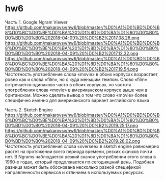 # hw6

Часть 1. Google Ngram Viewer
https://github.com/makarovsv/hw6/blob/master/%D0%A1%D0%BD%D0%B8%D0%BC%D0%BE%D0%BA%20%D1%8D%D0%BA%D1%80%D0%B0%D0%BD%D0%B0%202018-04-09%20%D0%B2%2017.08.26.png
https://github.com/makarovsv/hw6/blob/master/%D0%A1%D0%BD%D0%B8%D0%BC%D0%BE%D0%BA%20%D1%8D%D0%BA%D1%80%D0%B0%D0%BD%D0%B0%202018-04-09%20%D0%B2%2017.12.32.png
https://github.com/makarovsv/hw6/blob/master/%D0%A1%D0%BD%D0%B8%D0%BC%D0%BE%D0%BA%20%D1%8D%D0%BA%D1%80%D0%B0%D0%BD%D0%B0%202018-04-09%20%D0%B2%2017.19.54.png
Частотность употребление слова «movie» в обоих корпусах возрастает, ровно как и слова «film», но с куда меньшим темпом. Слово «film» встречается одинаково часто в обоих корпусах, но частота употребления слова «movie» в американском корпусе выше чем в британском. Можно сделать вывод о том что слово «movie» более специфично именно для американского вариант английского языка

Часть 2. Sketch Engine
https://github.com/makarovsv/hw6/blob/master/%D0%A1%D0%BD%D0%B8%D0%BC%D0%BE%D0%BA%20%D1%8D%D0%BA%D1%80%D0%B0%D0%BD%D0%B0%202018-04-09%20%D0%B2%2019.25.17.png
https://github.com/makarovsv/hw6/blob/master/%D0%A1%D0%BD%D0%B8%D0%BC%D0%BE%D0%BA%20%D1%8D%D0%BA%D1%80%D0%B0%D0%BD%D0%B0%202018-04-09%20%D0%B2%2019.28.02.png
Частотность употребления слова «oversee» в sketch engine равномерно растет на протяжении всего периода времени, резких скачков почти нет. В Ngrams наблюдается резкий скачок употребления этого слова в 1960-х годах, который продолжается по сегодняшний день. Подобная разница может быть обоснована несколько разной спецификой направленности сервисов и отличием в используемых ресурсах. 
